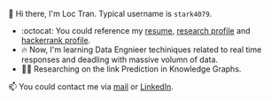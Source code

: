 :wave: Hi there, I'm Loc Tran. Typical username is ```stark4079```.

- :octocat: You could reference my [resume](https://github.com/stark4079/Portfolio/blob/main/Data%20Engnieer%20Fresher%20%20-Tran%20Xuan%20Loc.pdf), [research profile](https://orcid.org/0000-0002-0108-503X) and [hackerrank profile](https://hackerrank.com/xuanloc2018).
- :fire: Now, I'm learning Data Engnieer techiniques related to real time responses and deadling with massive volumn of data.
- 👨‍💻 Researching on the link Prediction in Knowledge Graphs.

:mailbox: You could contact me via [mail](mailto:xuanloc2018@gmail.com) or [LinkedIn](https://linkedin.com/in/thenclious).
